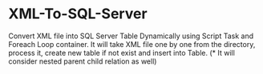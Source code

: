 # XML-To-SQL-Server
Convert XML file into SQL Server Table Dynamically using Script Task and Foreach Loop container. 
It will take XML file one by one from the directory, process it, create new table if not exist and insert into Table. 
(* It will consider nested parent child relation as well)
